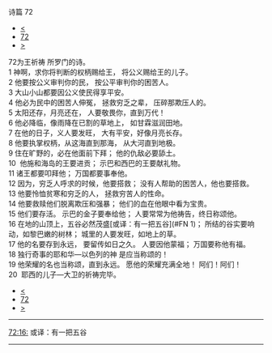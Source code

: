 ﻿





 诗篇 72




* [<](bible/PSA071.md)
* [72](bible/PSA.md)
* [>](bible/PSA073.md)



 
72为王祈祷 所罗门的诗。  
1 神啊，求你将判断的权柄赐给王， 将公义赐给王的儿子。  
2 他要按公义审判你的民， 按公平审判你的困苦人。  
3 大山小山都要因公义使民得享平安。  
4 他必为民中的困苦人伸冤， 拯救穷乏之辈， 压碎那欺压人的。     
5 太阳还存，月亮还在， 人要敬畏你，直到万代！  
6 他必降临，像雨降在已割的草地上， 如甘霖滋润田地。  
7 在他的日子，义人要发旺， 大有平安，好像月亮长存。     
8 他要执掌权柄，从这海直到那海， 从大河直到地极。  
9 住在旷野的，必在他面前下拜； 他的仇敌必要舔土。  
10  他施和海岛的王要进贡； 示巴和西巴的王要献礼物。  
11 诸王都要叩拜他； 万国都要事奉他。     
12 因为，穷乏人呼求的时候，他要搭救； 没有人帮助的困苦人，他也要搭救。  
13 他要怜恤贫寒和穷乏的人， 拯救穷苦人的性命。  
14 他要救赎他们脱离欺压和强暴； 他们的血在他眼中看为宝贵。     
15 他们要存活。 示巴的金子要奉给他； 人要常常为他祷告，终日称颂他。  
16 在地的山顶上，五谷必然茂盛[或译：有一把五谷](#FN
1)； 所结的谷实要响动，如黎巴嫩的树林； 城里的人要发旺，如地上的草。  
17 他的名要存到永远， 要留传如日之久。 人要因他蒙福； 万国要称他有福。  
18 独行奇事的耶和华—以色列的神 是应当称颂的！  
19 他荣耀的名也当称颂，直到永远。 愿他的荣耀充满全地！ 阿们！阿们！     
20  耶西的儿子—大卫的祈祷完毕。 
* [<](bible/PSA071.md)
* [72](bible/PSA.md)
* [>](bible/PSA073.md)





---


[72:16:](#V16)
或译：有一把五谷




---









